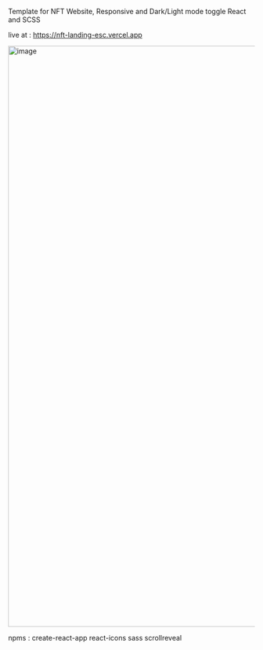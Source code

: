 Template for NFT Website,
Responsive and Dark/Light mode toggle
React and SCSS

live at :
https://nft-landing-esc.vercel.app

<img width="1184" alt="image" src="https://user-images.githubusercontent.com/99732661/186839709-4728e24c-44b0-4355-91d9-cbfd418dcaab.png">


npms :
create-react-app
react-icons
sass
scrollreveal
